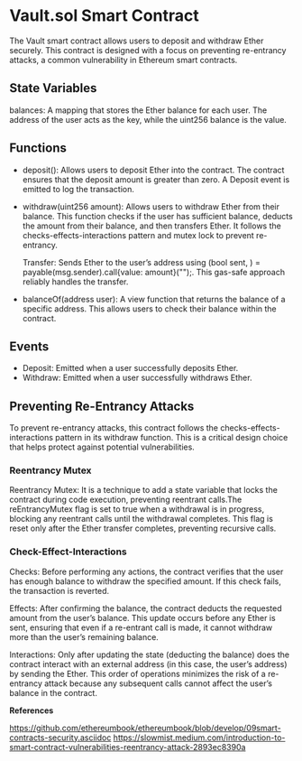 # **Vault.sol Smart Contract**
The Vault smart contract allows users to deposit and withdraw Ether securely. This contract is designed with a focus on preventing re-entrancy attacks, a common vulnerability in Ethereum smart contracts.

## State Variables
balances: A mapping that stores the Ether balance for each user. The address of the user acts as the key, while the uint256 balance is the value.

## Functions
- deposit(): Allows users to deposit Ether into the contract. The contract ensures that the deposit amount is greater than zero. A Deposit event is emitted to log the transaction.

- withdraw(uint256 amount): Allows users to withdraw Ether from their balance. This function checks if the user has sufficient balance, deducts the amount from their balance, and then transfers Ether. It follows the checks-effects-interactions pattern and mutex lock to prevent re-entrancy.
  
  Transfer: Sends Ether to the user’s address using (bool sent, ) = payable(msg.sender).call{value: amount}("");. This gas-safe approach reliably handles the transfer.

- balanceOf(address user): A view function that returns the balance of a specific address. This allows users to check their balance within the contract.



## Events
- Deposit: Emitted when a user successfully deposits Ether.
- Withdraw: Emitted when a user successfully withdraws Ether.

##  Preventing Re-Entrancy Attacks
To prevent re-entrancy attacks, this contract follows the checks-effects-interactions pattern in its withdraw function. This is a critical design choice that helps protect against potential vulnerabilities. 

### Reentrancy Mutex

Reentrancy Mutex: It is a technique to add a state variable that locks the contract during code execution, preventing reentrant calls.The reEntrancyMutex flag is set to true when a withdrawal is in progress, blocking any reentrant calls until the withdrawal completes. This flag is reset only after the Ether transfer completes, preventing recursive calls.

### Check-Effect-Interactions

Checks: Before performing any actions, the contract verifies that the user has enough balance to withdraw the specified amount. If this check fails, the transaction is reverted.

Effects: After confirming the balance, the contract deducts the requested amount from the user’s balance. This update occurs before any Ether is sent, ensuring that even if a re-entrant call is made, it cannot withdraw more than the user’s remaining balance.

Interactions: Only after updating the state (deducting the balance) does the contract interact with an external address (in this case, the user’s address) by sending the Ether. This order of operations minimizes the risk of a re-entrancy attack because any subsequent calls cannot affect the user’s balance in the contract.


**References**

https://github.com/ethereumbook/ethereumbook/blob/develop/09smart-contracts-security.asciidoc
https://slowmist.medium.com/introduction-to-smart-contract-vulnerabilities-reentrancy-attack-2893ec8390a
